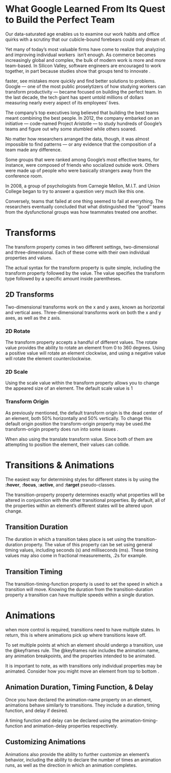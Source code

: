 # What Google Learned From Its Quest to Build the Perfect Team


Our data-saturated age enables us to examine our work habits and office quirks with a scrutiny that our cubicle-bound
 forebears could only dream of.

Yet many of today’s most valuable firms have come to realize that analyzing and improving individual workers ­ isn’t enough. As commerce becomes increasingly global and complex, the bulk of modern work is more and more team-based. 
In Silicon Valley, software engineers are encouraged to work together, in part because studies show that groups tend to innovate .

faster, see mistakes more quickly and find better solutions to problems. 
Google — one of the most public proselytizers of how studying workers can transform productivity — became focused on building the  perfect team. In the last decade, the tech giant has spent untold millions of dollars measuring nearly every aspect of its employees’ lives. 

The company’s top executives long believed that building the best teams meant combining the best people.
In 2012, the company embarked on an initiative — code-named Project Aristotle — to study hundreds of Google’s teams and figure out why some stumbled while others soared. 

No matter how researchers arranged the data, though, it was almost impossible to find patterns — or any evidence that the composition of a team made any difference. 

Some groups that were ranked among Google’s most effective teams, for instance, were composed of friends who socialized outside work. Others were made up of people who were basically strangers away from the conference room.

In 2008, a group of psychologists from Carnegie Mellon, M.I.T. and Union College began to try to answer a question very much like this one.

Conversely, teams that failed at one thing seemed to fail at everything. The researchers eventually concluded that what distinguished the ‘‘good’’ teams from the dysfunctional groups was how teammates treated one another. 



# Transforms


The transform property comes in two different settings, two-dimensional and three-dimensional. Each of these come with their own individual properties and values.

The actual syntax for the transform property is quite simple, including the transform property followed by the value. The value specifies the transform type followed by a specific amount inside parentheses.


## 2D Transforms


Two-dimensional transforms work on the x and y axes, known as horizontal and vertical axes. Three-dimensional transforms work on both the x and y axes, as well as the z axis.

### 2D Rotate

The transform property accepts a handful of different values. The rotate value provides the ability to rotate an element from 0 to 360 degrees. Using a positive value will rotate an element clockwise, and using a negative value will rotate the element counterclockwise. 


### 2D Scale

Using the scale value within the transform property allows you to change the appeared size of an element. The default scale value is 1


### Transform Origin


As previously mentioned, the default transform origin is the dead center of an element, both 50% horizontally and 50% vertically. To change this default origin position the transform-origin property may be used.the transform-origin property does run into some issues .

When also using the translate transform value. Since both of them are attempting to position the element, their values can collide. 




# Transitions & Animations


The easiest way for determining styles for different states is by using the **:hover**, **:focus**, **:active**, and **:target** pseudo-classes.

The transition-property property determines exactly what properties will be altered in conjunction with the other transitional properties. By default, all of the properties within an element’s different states will be altered upon change. 


## Transition Duration


The duration in which a transition takes place is set using the transition-duration property. The value of this 
property can be set using general timing values, including seconds (s) and milliseconds (ms). These timing values
 may also come in fractional measurements, .2s for example.



## Transition Timing


The transition-timing-function property is used to set the speed in which a transition will move. Knowing the duration
 from the transition-duration property a transition can have multiple speeds within a single duration. 



# Animations


when more control is required, transitions need to have multiple states. In return, this is where animations pick up where transitions leave off.

To set multiple points at which an element should undergo a transition, use the @keyframes rule. The @keyframes rule includes the animation name, any animation breakpoints, and the properties intended to be animated.

It is important to note, as with transitions only individual properties may be animated. Consider how you might move an element from top to bottom .


## Animation Duration, Timing Function, & Delay


Once you have declared the animation-name property on an element, animations behave similarly to transitions. They include a duration, timing function, and delay if desired. 

A timing function and delay can be declared using the animation-timing-function and animation-delay properties respectively.

## Customizing Animations


Animations also provide the ability to further customize an element’s behavior, including the ability to declare the number of times an animation runs, as well as the direction in which an animation completes.